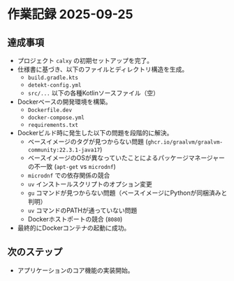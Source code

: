# 作業記録 2025-09-25

## 達成事項

- プロジェクト `calxy` の初期セットアップを完了。
- 仕様書に基づき、以下のファイルとディレクトリ構造を生成。
  - `build.gradle.kts`
  - `detekt-config.yml`
  - `src/...` 以下の各種Kotlinソースファイル（空）
- Dockerベースの開発環境を構築。
  - `Dockerfile.dev`
  - `docker-compose.yml`
  - `requirements.txt`
- Dockerビルド時に発生した以下の問題を段階的に解決。
  - ベースイメージのタグが見つからない問題 (`ghcr.io/graalvm/graalvm-community:22.3.1-java17`)
  - ベースイメージのOSが異なっていたことによるパッケージマネージャーの不一致 (`apt-get` vs `microdnf`)
  - `microdnf` での依存関係の競合
  - `uv` インストールスクリプトのオプション変更
  - `gu` コマンドが見つからない問題（ベースイメージにPythonが同梱済みと判明）
  - `uv` コマンドのPATHが通っていない問題
  - Dockerホストポートの競合 (`8080`)
- 最終的にDockerコンテナの起動に成功。

## 次のステップ

- アプリケーションのコア機能の実装開始。
